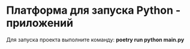 # Платформа для запуска Python - приложений

Для запуска проекта выполните команду: **poetry run python main.py**

